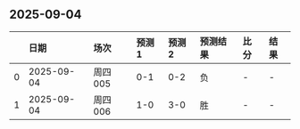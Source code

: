 

## 2025-09-04

|    | 日期         | 场次    | 预测1   | 预测2   | 预测结果   | 比分   | 结果   |
|---:|:-----------|:------|:------|:------|:-------|:-----|:-----|
|  0 | 2025-09-04 | 周四005 | 0-1   | 0-2   | 负      | -    | -    |
|  1 | 2025-09-04 | 周四006 | 1-0   | 3-0   | 胜      | -    | -    |

